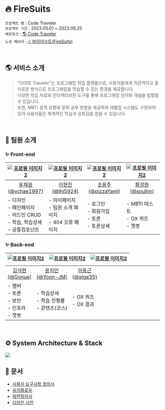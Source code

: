 # 🔥 FireSuits

`프로젝트 명` : Code Traveler <br>
`프로젝트 기간` : 2023.05.01 ~ 2023.05.25 <br>
`배포링크` : <a href="http://codetraveler.s3-website.ap-northeast-2.amazonaws.com/">🌎 Code Traveler</a> <br>
`노션 페이지` : <a href="https://codestates.notion.site/FireSuits-6dc1a7150e464e0095f569e66bae353c">🔥 파이어수트(FireSuits)</a>

<br>

## 🌎 서비스 소개

> "CODE Traveler"는 프로그래밍 학습 플랫폼으로, 사용자들에게 직관적이고 흥미로운 방식으로 프로그래밍을 학습할 수 있는 환경을 제공합니다. <br>다양한 학습 자료와 인터렉티브한 도구를 통해 프로그래밍 언어와 개념을 탐험할 수 있습니다. <br> 또한, MBTI 성격 유형에 맞춰 공부 방법을 제공하며 레벨업 시스템도 구현되어 있어 사용자들은 체계적인 학습과 성취감을 얻을 수 있습니다.

<br>

## 🌟 팀원 소개

### ✨ Front-end
<table style="table-layout:fixed">
  <thead>
  <th align="center"><a href="https://github.com/ychae1997"><img src="https://www.notion.so/image/https%3A%2F%2Fs3-us-west-2.amazonaws.com%2Fsecure.notion-static.com%2Fe2692b2e-ca67-4704-84b2-975225374aa7%2FRectangle_27.png?id=37ae8807-28dd-42cc-a8e0-f1bb8a37c6fd&table=block&spaceId=82d63a72-8254-4cde-bf1e-b2597b7c099c&width=2000&userId=bacd43d8-31ef-433f-9b40-da676e9124d3&cache=v2" alt="프로필 이미지2" ></a></th>
  <th align="center"><a href="https://github.com/lhj5924"><img src="https://www.notion.so/image/https%3A%2F%2Fs3-us-west-2.amazonaws.com%2Fsecure.notion-static.com%2Fc49baf5a-e980-40d6-8d5f-7cfb588e5e9d%2FRectangle_28.png?id=e3c50b27-a84b-4f77-95c2-8cac0d54a468&table=block&spaceId=82d63a72-8254-4cde-bf1e-b2597b7c099c&width=2000&userId=bacd43d8-31ef-433f-9b40-da676e9124d3&cache=v2" alt="프로필 이미지2" ></a></th>
  <th align="center"><a href="https://github.com/pizzaYami"><img src="https://www.notion.so/image/https%3A%2F%2Fs3-us-west-2.amazonaws.com%2Fsecure.notion-static.com%2F66af3b83-686c-4c14-9a4c-cc57b23c988f%2FRectangle_26.png?id=7b0bb6d2-a3bc-401a-9d53-8870f7a0332d&table=block&spaceId=82d63a72-8254-4cde-bf1e-b2597b7c099c&width=2000&userId=bacd43d8-31ef-433f-9b40-da676e9124d3&cache=v2" alt="프로필 이미지2" ></a></th>
  <th align="center"><a href="https://github.com/soulhn"><img src="https://www.notion.so/image/https%3A%2F%2Fs3-us-west-2.amazonaws.com%2Fsecure.notion-static.com%2Fc5c71f35-0855-451c-9352-b65e5f74db88%2FRectangle_25.png?id=07922f2d-0f62-46ee-abe2-41ca901a58bd&table=block&spaceId=82d63a72-8254-4cde-bf1e-b2597b7c099c&width=2000&userId=bacd43d8-31ef-433f-9b40-da676e9124d3&cache=v2" alt="프로필 이미지2" ></a></th>
  </thead>
  <tbody>
  <tr>
  <td align="center"><a href="https://github.com/ychae1997">유채원<br>(@ychae1997)</a></td>
  <td align="center"><a href="https://github.com/lhj5924">이현진<br>(@lhj5924)</a></td>
  <td align="center"><a href="https://github.com/pizzaYami">조용주<br>(@pizzaYami)</a></td>
  <td align="center"><a href="https://github.com/soulhn">황설현<br>(@soulhn)</a></td>
  </tr>
  <tr>
  <td align="left">
    - 디자인 <br>
    - 메인페이지 <br>
    - 어드민 CRUD <br>
    - 학습, 학습상세 <br>
    - 공통컴포넌트 <br>
  </td>
  <td align="left">
    - 마이페이지 <br>
    - 팀원 소개 페이지 <br>
    - 404 오류 페이지 <br>
  </td>
  <td align="left">
    - 로그인 <br>
    - 회원가입 <br>
    - 토론 <br>
    - 토론상세 <br>
  </td>
  <td align="left">
    - MBTI 테스트 <br>
    - OX 퀴즈 <br>
    - 챗봇 <br>
  </td>
  </tr>
  </tbody>
</table>

### ✨ Back-end
<table style="display:grid" >
  <thead>
  <th align="center"><a href="https://github.com/Gonue" ><img src="https://www.notion.so/image/https%3A%2F%2Fs3-us-west-2.amazonaws.com%2Fsecure.notion-static.com%2Fdce9879b-f12a-4e30-9c6e-7d13d3617500%2FRectangle_22.png?id=b3f57628-128c-4cfc-ad82-93f6979e45dd&table=block&spaceId=82d63a72-8254-4cde-bf1e-b2597b7c099c&width=2000&userId=bacd43d8-31ef-433f-9b40-da676e9124d3&cache=v2" alt="프로필 이미지2" ></a></th>
  <th align="center"><a href="https://github.com/Yoon-JM"><img src="https://www.notion.so/image/https%3A%2F%2Fs3-us-west-2.amazonaws.com%2Fsecure.notion-static.com%2F788bdf48-8474-468f-aac1-92d9b40b1ebd%2FRectangle_23.png?id=3b78603f-2fbf-4540-bf77-4c81e4137d95&table=block&spaceId=82d63a72-8254-4cde-bf1e-b2597b7c099c&width=2000&userId=bacd43d8-31ef-433f-9b40-da676e9124d3&cache=v2" alt="프로필 이미지2" ></a></th>
  <th align="center"><a href="https://github.com/stge35"><img src="https://www.notion.so/image/https%3A%2F%2Fs3-us-west-2.amazonaws.com%2Fsecure.notion-static.com%2Ff68133b1-0225-4518-980d-18a2bfd151ec%2FRectangle_24.png?id=63ccddae-ec2b-4cb7-bac1-c4d6c513482d&table=block&spaceId=82d63a72-8254-4cde-bf1e-b2597b7c099c&width=2000&userId=bacd43d8-31ef-433f-9b40-da676e9124d3&cache=v2" alt="프로필 이미지2" ></a></th>
  
  </thead>
  <tbody>
  <tr>
  <td align="center"><a href="https://github.com/Gonue">김석현<br>(@Gonue)</a></td>
  <td align="center"><a href="https://github.com/Yoon-JM">윤지민<br>(@Yoon-JM)</a></td>
  <td align="center"><a href="https://github.com/stge35">이동근<br>(@stge35)</a></td>
  </tr>
  <tr>
  <td align="left">
    - 멤버 <br>
    - 토론 <br>
    - 보안 <br>
    - 인프라 <br>
    - 챗봇 <br>
  </td>
  <td align="left">
    - 학습상세 <br>
    - 학습 진행률 <br>
    - 콘텐츠(코스) <br>
  </td>
  <td align="left">
    - OX 퀴즈 <br>
    - OX 결과 <br>
  </td>
  </tr>
  </tbody>
</table>

<br>

## ⚙️ System Architecture & Stack

<img src="https://cdn.discordapp.com/attachments/1097749422852558848/1110912408559571044/image.png" />

<br>

## 📝 문서

- <a href="https://codestates.notion.site/e6500089472549928a8cfbdc1fea135f">사용자 요구사항 정의서</a>
- <a href="https://www.figma.com/file/vDrOkZJDk64SVXCqOJOQNu/User-Flow?type=whiteboard&t=XXWJ6ucj995mBHG7-1">유저플로우</a>
- <a href="https://codestates.notion.site/1ecbd34acc9546cd8c93075a74a53b2d">화면정의서</a>
- <a href="https://www.figma.com/file/yWM0jRz3QqY6DmU36IRqBs/%EC%8B%9C%EC%95%88?type=design&node-id=0%3A1&t=XXWJ6ucj995mBHG7-1">디자인 시안</a>

